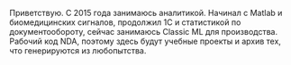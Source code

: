 Приветствую.
С 2015 года занимаюсь аналитикой. 
Начинал с Matlab и биомедицинских сигналов, продолжил 1С и статистикой по документообороту, сейчас занимаюсь Classic ML для производства.
Рабочий код NDA, поэтому здесь будут учебные проекты и архив тех, что генерируются из любопытства.

